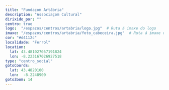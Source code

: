 ```yaml
---
title: "Fundaçom Artábria"
description: "Associaçom Cultural"
dirixido_por: ""
centro: true
logo:  "/espazos/centros/artabria/logo.jpg"  # Ruta á imaxe do logo
imaxe: "/espazos/centros/artabria/foto_cabeceira.jpg"  # Ruta á imaxe de fondo
cor: "#d4112c"
localidade: "Ferrol"
location:
  lat: 43.481027057191824
  lon: -8.223167026927518
type: "centro_social"
gotoCoords:
  lat: 43.4820100
  lon:  -8.2248900
gotoZoom: 14
---
```

